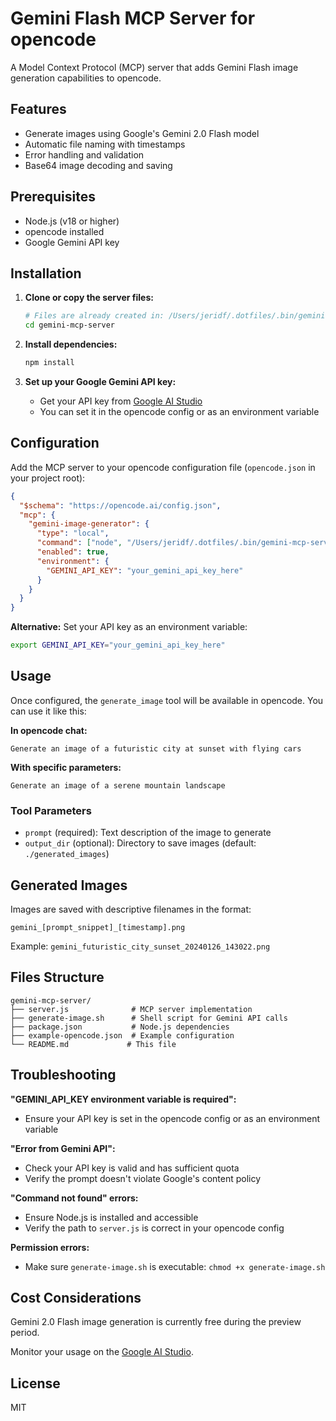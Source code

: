 # Gemini Flash MCP Server for opencode

A Model Context Protocol (MCP) server that adds Gemini Flash image generation capabilities to opencode.

## Features

- Generate images using Google's Gemini 2.0 Flash model
- Automatic file naming with timestamps
- Error handling and validation
- Base64 image decoding and saving

## Prerequisites

- Node.js (v18 or higher)
- opencode installed
- Google Gemini API key

## Installation

1. **Clone or copy the server files:**
   ```bash
   # Files are already created in: /Users/jeridf/.dotfiles/.bin/gemini-mcp-server/
   cd gemini-mcp-server
   ```

2. **Install dependencies:**
   ```bash
   npm install
   ```

3. **Set up your Google Gemini API key:**
   - Get your API key from [Google AI Studio](https://aistudio.google.com/app/apikey)
   - You can set it in the opencode config or as an environment variable

## Configuration

Add the MCP server to your opencode configuration file (`opencode.json` in your project root):

```json
{
  "$schema": "https://opencode.ai/config.json",
  "mcp": {
    "gemini-image-generator": {
      "type": "local",
      "command": ["node", "/Users/jeridf/.dotfiles/.bin/gemini-mcp-server/server.js"],
      "enabled": true,
      "environment": {
        "GEMINI_API_KEY": "your_gemini_api_key_here"
      }
    }
  }
}
```

**Alternative:** Set your API key as an environment variable:
```bash
export GEMINI_API_KEY="your_gemini_api_key_here"
```

## Usage

Once configured, the `generate_image` tool will be available in opencode. You can use it like this:

**In opencode chat:**
```
Generate an image of a futuristic city at sunset with flying cars
```

**With specific parameters:**
```
Generate an image of a serene mountain landscape
```

### Tool Parameters

- `prompt` (required): Text description of the image to generate
- `output_dir` (optional): Directory to save images (default: `./generated_images`)

## Generated Images

Images are saved with descriptive filenames in the format:
```
gemini_[prompt_snippet]_[timestamp].png
```

Example: `gemini_futuristic_city_sunset_20240126_143022.png`

## Files Structure

```
gemini-mcp-server/
├── server.js              # MCP server implementation
├── generate-image.sh      # Shell script for Gemini API calls
├── package.json           # Node.js dependencies
├── example-opencode.json  # Example configuration
└── README.md             # This file
```

## Troubleshooting

**"GEMINI_API_KEY environment variable is required":**
- Ensure your API key is set in the opencode config or as an environment variable

**"Error from Gemini API":**
- Check your API key is valid and has sufficient quota
- Verify the prompt doesn't violate Google's content policy

**"Command not found" errors:**
- Ensure Node.js is installed and accessible
- Verify the path to `server.js` is correct in your opencode config

**Permission errors:**
- Make sure `generate-image.sh` is executable: `chmod +x generate-image.sh`

## Cost Considerations

Gemini 2.0 Flash image generation is currently free during the preview period.

Monitor your usage on the [Google AI Studio](https://aistudio.google.com/app/apikey).

## License

MIT